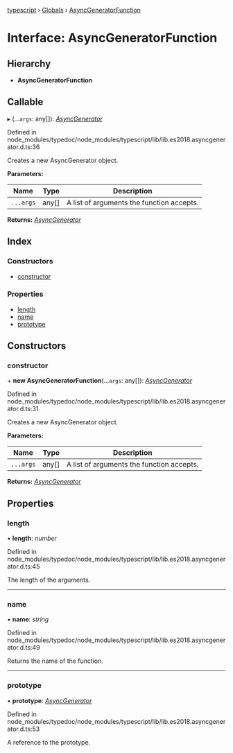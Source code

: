 [typescript](../README.md) › [Globals](../globals.md) › [AsyncGeneratorFunction](asyncgeneratorfunction.md)

# Interface: AsyncGeneratorFunction

## Hierarchy

* **AsyncGeneratorFunction**

## Callable

▸ (...`args`: any[]): *[AsyncGenerator](asyncgenerator.md)*

Defined in node_modules/typedoc/node_modules/typescript/lib/lib.es2018.asyncgenerator.d.ts:36

Creates a new AsyncGenerator object.

**Parameters:**

Name | Type | Description |
------ | ------ | ------ |
`...args` | any[] | A list of arguments the function accepts.  |

**Returns:** *[AsyncGenerator](asyncgenerator.md)*

## Index

### Constructors

* [constructor](asyncgeneratorfunction.md#constructor)

### Properties

* [length](asyncgeneratorfunction.md#length)
* [name](asyncgeneratorfunction.md#name)
* [prototype](asyncgeneratorfunction.md#prototype)

## Constructors

###  constructor

\+ **new AsyncGeneratorFunction**(...`args`: any[]): *[AsyncGenerator](asyncgenerator.md)*

Defined in node_modules/typedoc/node_modules/typescript/lib/lib.es2018.asyncgenerator.d.ts:31

Creates a new AsyncGenerator object.

**Parameters:**

Name | Type | Description |
------ | ------ | ------ |
`...args` | any[] | A list of arguments the function accepts.  |

**Returns:** *[AsyncGenerator](asyncgenerator.md)*

## Properties

###  length

• **length**: *number*

Defined in node_modules/typedoc/node_modules/typescript/lib/lib.es2018.asyncgenerator.d.ts:45

The length of the arguments.

___

###  name

• **name**: *string*

Defined in node_modules/typedoc/node_modules/typescript/lib/lib.es2018.asyncgenerator.d.ts:49

Returns the name of the function.

___

###  prototype

• **prototype**: *[AsyncGenerator](asyncgenerator.md)*

Defined in node_modules/typedoc/node_modules/typescript/lib/lib.es2018.asyncgenerator.d.ts:53

A reference to the prototype.
